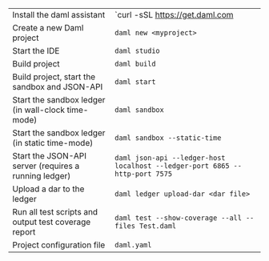 |                                                       |                                                                             |
|-------------------------------------------------------|-----------------------------------------------------------------------------|
| Install the daml assistant                            | `curl -sSL https://get.daml.com | sh -s <version>`                          |
| Create a new Daml project                             | `daml new <myproject>`                                                      |
| Start the IDE                                         | `daml studio`                                                               |
| Build project                                         | `daml build`                                                                |
| Build project, start the sandbox and JSON-API         | `daml start`                                                                |
| Start the sandbox ledger (in wall-clock time-mode)    | `daml sandbox`                                                              |
| Start the sandbox ledger (in static time-mode)        | `daml sandbox --static-time`                                                |
| Start the JSON-API server (requires a running ledger) | `daml json-api --ledger-host localhost --ledger-port 6865 --http-port 7575` |
| Upload a dar to the ledger                            | `daml ledger upload-dar <dar file>`                                         |
| Run all test scripts and output test coverage report  | `daml test --show-coverage --all --files Test.daml`                         |
| Project configuration file                            | `daml.yaml`                                                                 |
